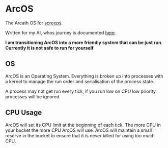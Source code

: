 # ArcOS

The Arcath OS for [screeps](https://screeps.com).

Written for my AI, whos journey is documented [here](https://arcath.net/category/screeps/).

**I am transitioning ArcOS into a more friendly system that can be just run. Currently it is not safe to run for yourself**

## OS

ArcOS is an Operating System. Everything is broken up into processes with a kernel to manage the run order and serialisation of the process state.

A process may not get run every tick, if you run low on CPU low priority processes will be ignored.

## CPU Usage

ArcOS will set its CPU limit at the beginning of each tick. The more CPU in your bucket the more CPU ArcOS will use. ArcOS will maintain a small reserve in the bucket to ensure that it is never killed for using too much CPU.
